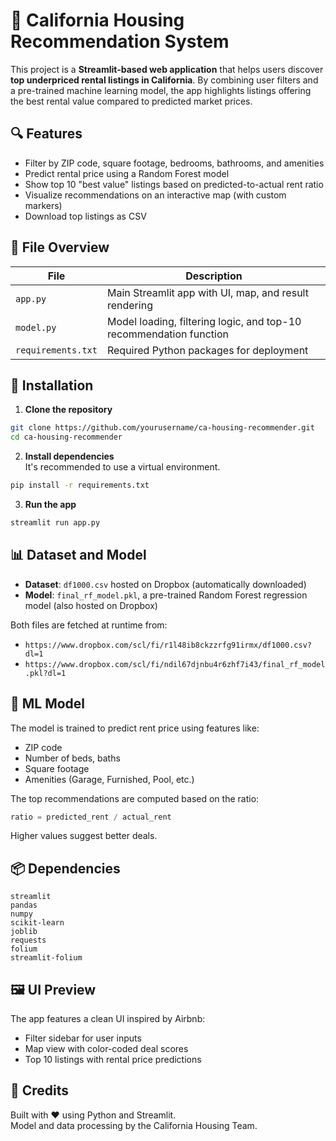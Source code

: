 # 🏡 California Housing Recommendation System

This project is a **Streamlit-based web application** that helps users discover **top underpriced rental listings in California**. By combining user filters and a pre-trained machine learning model, the app highlights listings offering the best rental value compared to predicted market prices.

## 🔍 Features

- Filter by ZIP code, square footage, bedrooms, bathrooms, and amenities
- Predict rental price using a Random Forest model
- Show top 10 "best value" listings based on predicted-to-actual rent ratio
- Visualize recommendations on an interactive map (with custom markers)
- Download top listings as CSV

## 📁 File Overview

| File | Description |
|------|-------------|
| `app.py` | Main Streamlit app with UI, map, and result rendering |
| `model.py` | Model loading, filtering logic, and top-10 recommendation function |
| `requirements.txt` | Required Python packages for deployment |

## 🔧 Installation

1. **Clone the repository**  
```bash
git clone https://github.com/yourusername/ca-housing-recommender.git
cd ca-housing-recommender
```

2. **Install dependencies**  
It's recommended to use a virtual environment.
```bash
pip install -r requirements.txt
```

3. **Run the app**
```bash
streamlit run app.py
```

## 📊 Dataset and Model

- **Dataset**: `df1000.csv` hosted on Dropbox (automatically downloaded)
- **Model**: `final_rf_model.pkl`, a pre-trained Random Forest regression model (also hosted on Dropbox)

Both files are fetched at runtime from:
- `https://www.dropbox.com/scl/fi/r1l48ib8ckzzrfg91irmx/df1000.csv?dl=1`
- `https://www.dropbox.com/scl/fi/ndil67djnbu4r6zhf7i43/final_rf_model.pkl?dl=1`

## 🧠 ML Model

The model is trained to predict rent price using features like:
- ZIP code
- Number of beds, baths
- Square footage
- Amenities (Garage, Furnished, Pool, etc.)

The top recommendations are computed based on the ratio:
```python
ratio = predicted_rent / actual_rent
```
Higher values suggest better deals.

## 📦 Dependencies

```text
streamlit
pandas
numpy
scikit-learn
joblib
requests
folium
streamlit-folium
```

## 🖼 UI Preview

The app features a clean UI inspired by Airbnb:
- Filter sidebar for user inputs
- Map view with color-coded deal scores
- Top 10 listings with rental price predictions

## 📌 Credits

Built with ❤️ using Python and Streamlit.  
Model and data processing by the California Housing Team.